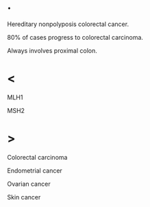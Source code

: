 # .

Hereditary nonpolyposis colorectal cancer.

80% of cases progress to colorectal carcinoma.

Always involves proximal colon.

# <

MLH1

MSH2

# >

Colorectal carcinoma

Endometrial cancer

Ovarian cancer

Skin cancer
